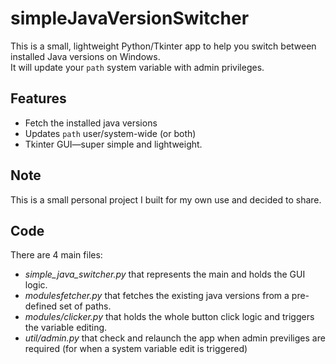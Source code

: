 # simpleJavaVersionSwitcher
This is a small, lightweight Python/Tkinter app to help you switch between installed Java versions on Windows.  
It will update your `path` system variable with admin privileges.

## Features
- Fetch the installed java versions
- Updates `path` user/system-wide (or both)
- Tkinter GUI—super simple and lightweight.

## Note
This is a small personal project I built for my own use and decided to share.

## Code
There are 4 main files:
- *simple_java_switcher.py* that represents the main and holds the GUI logic.
- *modulesfetcher.py* that fetches the existing java versions from a pre-defined set of paths.
- *modules/clicker.py* that holds the whole button click logic and triggers the variable editing.
- *util/admin.py* that check and relaunch the app when admin previliges are required (for when a system variable edit is triggered)
